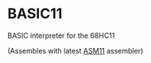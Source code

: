 # BASIC11
BASIC interpreter for the 68HC11

(Assembles with latest [ASM11](http:www.aspisys.com/asm11.htm) assembler)
